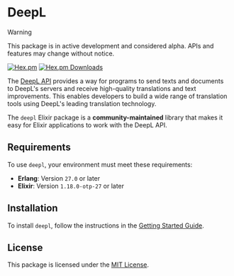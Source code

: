 # DeepL

> [!WARNING]
> This package is in active development and considered alpha. APIs and features may change without notice.

[![Hex.pm](https://img.shields.io/hexpm/v/deepl)](https://hex.pm/packages/deepl)
[![Hex.pm Downloads](https://img.shields.io/hexpm/dt/deepl)](https://hex.pm/packages/deepl)

The [DeepL API](https://www.deepl.com/docs-api) provides a way for programs to send texts and
documents to DeepL's servers and receive high-quality translations and text improvements. This
enables developers to build a wide range of translation tools using DeepL's leading translation technology.

The `deepl` Elixir package is a **community-maintained** library that makes it easy for Elixir applications to work with the DeepL API.

## Requirements

To use `deepl`, your environment must meet these requirements:

- **Erlang**: Version `27.0` or later
- **Elixir**: Version `1.18.0-otp-27` or later

## Installation

To install `deepl`, follow the instructions in the
[Getting Started Guide](https://hexdocs.pm/deepl/getting-started.html).

<!-- ## Installation

Add to your `mix.exs`:

```elixir
def deps do
  [
    {:deepl, "~> 0.1.0"}
  ]
end
```

Then fetch dependencies:

```sh
mix deps.get
```

## Authentication

To use the API, you need an authentication key. You can find your key in the
[API Keys section](https://www.deepl.com/en/your-account/keys) of your DeepL account.

Set the key in your config:

```elixir
# config/config.exs
config :deepl, api_key: "your-api-key"
```

Alternatively, set it at runtime:

```elixir
Deepl.set_api_key("your-api-key")
```

## Usage

Translate a text:

```elixir
iex> Deepl.translate("Hello, world!", target_lang: "DE")
{:ok, %{"translations" => [%{"text" => "Hallo, Welt!", "detected_source_language" => "EN"}]}}
```

Get usage statistics:

```elixir
iex> Deepl.usage()
{:ok, %{"character_count" => 2345, "character_limit" => 1250000}}
```

List supported languages:

```elixir
iex> Deepl.languages(:target)
{:ok, [%{"language" => "DE", "name" => "German"}, ...]}
``` -->

## License

This package is licensed under the [MIT License](https://github.com/muzhawir/deepl/blob/main/LICENSE.md).
